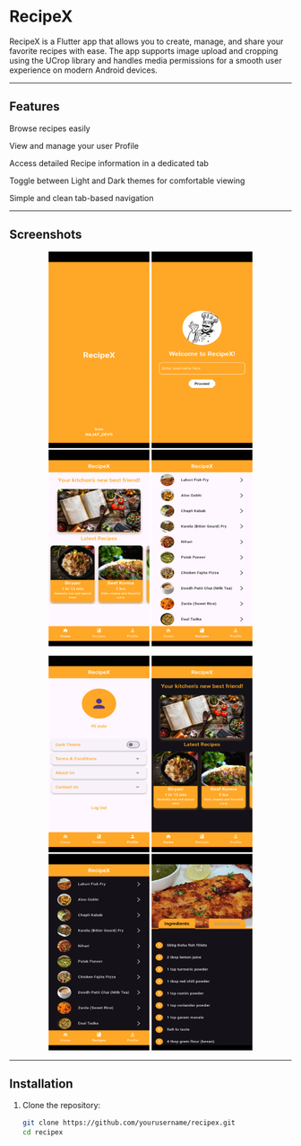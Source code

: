 # RecipeX

RecipeX is a Flutter app that allows you to create, manage, and share your favorite recipes with ease. The app supports image upload and cropping using the UCrop library and handles media permissions for a smooth user experience on modern Android devices.

---

## Features

Browse recipes easily 

View and manage your user Profile

Access detailed Recipe information in a dedicated tab

Toggle between Light and Dark themes for comfortable viewing

Simple and clean tab-based navigation

---

## Screenshots

<p align="center">
  <img src="Screenshots/S1.png" alt="Screenshot 1" width="180" height="350" />
  <img src="Screenshots/S2.png" alt="Screenshot 2" width="180" height="350" />
  <img src="Screenshots/S3.png" alt="Screenshot 3" width="180" height="350" />
  <img src="Screenshots/S4.png" alt="Screenshot 4" width="180" height="350" />
</p>

<p align="center">
  <img src="Screenshots/S5.png" alt="Screenshot 5" width="180" height="350" />
  <img src="Screenshots/S6.png" alt="Screenshot 6" width="180" height="350" />
  <img src="Screenshots/S7.png" alt="Screenshot 7" width="180" height="350" />
  <img src="Screenshots/S8.png" alt="Screenshot 8" width="180" height="350" />
</p>

---

## Installation

1. Clone the repository:

   ```bash
   git clone https://github.com/yourusername/recipex.git
   cd recipex
